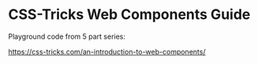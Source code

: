 # CSS-Tricks Web Components Guide

Playground code from 5 part series:

https://css-tricks.com/an-introduction-to-web-components/
